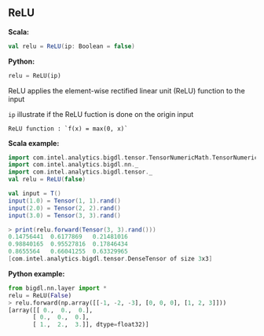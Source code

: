 ## ReLU ##

**Scala:**
```scala
val relu = ReLU(ip: Boolean = false)
```
**Python:**
```python
relu = ReLU(ip)
```

ReLU applies the element-wise rectified linear unit (ReLU) function to the input

`ip` illustrate if the ReLU fuction is done on the origin input
```
ReLU function : `f(x) = max(0, x)`
```

**Scala example:**
```scala
import com.intel.analytics.bigdl.tensor.TensorNumericMath.TensorNumeric.NumericFloat
import com.intel.analytics.bigdl.nn._
import com.intel.analytics.bigdl.tensor._
val relu = ReLU(false)

val input = T()
input(1.0) = Tensor(1, 1).rand()
input(2.0) = Tensor(2, 2).rand()
input(3.0) = Tensor(3, 3).rand()

> print(relu.forward(Tensor(3, 3).rand()))
0.14756441	0.6177869	0.21481016	
0.98840165	0.95527816	0.17846434	
0.8655564	0.66041255	0.63329965	
[com.intel.analytics.bigdl.tensor.DenseTensor of size 3x3]


```

**Python example:**
```python
from bigdl.nn.layer import *
relu = ReLU(False)
> relu.forward(np.array([[-1, -2, -3], [0, 0, 0], [1, 2, 3]]))
[array([[ 0.,  0.,  0.],
       [ 0.,  0.,  0.],
       [ 1.,  2.,  3.]], dtype=float32)]
     
```

